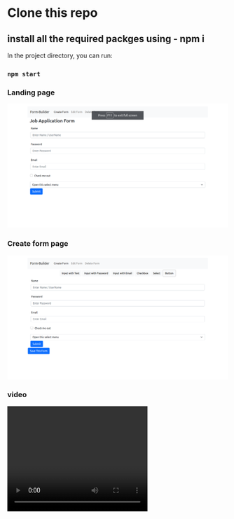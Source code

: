 # Clone this repo

## install all the required packges using - npm i 

In the project directory, you can run:

### `npm start`

### Landing page
<img width="959" alt="landing page" src="https://github.com/AkshaykumarG26/form-builder-app/blob/master/public/imagesAndVideo/1.png">

### Create form page
<img width="959" alt="landing page" src="https://github.com/AkshaykumarG26/form-builder-app/blob/master/public/imagesAndVideo/2.png">


### video

<video width="320" height="240" controls>
  <source src="https://www.youtube.com/watch?v=KGkiIBTq0y0" type="video/mp4">
  
  Watch Video Here
</video>

https://www.youtube.com/watch?v=KGkiIBTq0y0

